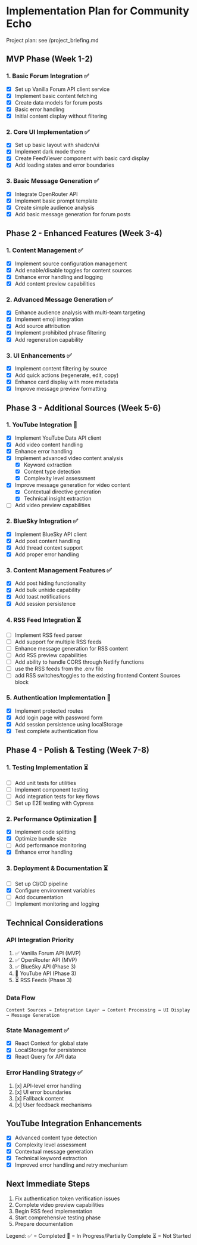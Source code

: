 # Implementation Plan for Community Echo

Project plan: see /project_briefing.md

## MVP Phase (Week 1-2)

### 1. Basic Forum Integration ✅
- [x] Set up Vanilla Forum API client service
- [x] Implement basic content fetching
- [x] Create data models for forum posts
- [x] Basic error handling
- [x] Initial content display without filtering

### 2. Core UI Implementation ✅
- [x] Set up basic layout with shadcn/ui
- [x] Implement dark mode theme
- [x] Create FeedViewer component with basic card display
- [x] Add loading states and error boundaries

### 3. Basic Message Generation ✅
- [x] Integrate OpenRouter API
- [x] Implement basic prompt template
- [x] Create simple audience analysis
- [x] Add basic message generation for forum posts

## Phase 2 - Enhanced Features (Week 3-4)

### 1. Content Management ✅
- [x] Implement source configuration management
- [x] Add enable/disable toggles for content sources
- [x] Enhance error handling and logging
- [x] Add content preview capabilities

### 2. Advanced Message Generation ✅
- [x] Enhance audience analysis with multi-team targeting
- [x] Implement emoji integration
- [x] Add source attribution
- [x] Implement prohibited phrase filtering
- [x] Add regeneration capability

### 3. UI Enhancements ✅
- [x] Implement content filtering by source
- [x] Add quick actions (regenerate, edit, copy)
- [x] Enhance card display with more metadata
- [x] Improve message preview formatting

## Phase 3 - Additional Sources (Week 5-6)

### 1. YouTube Integration 🚧
- [x] Implement YouTube Data API client
- [x] Add video content handling
- [x] Enhance error handling
- [x] Implement advanced video content analysis
   - [x] Keyword extraction
   - [x] Content type detection
   - [x] Complexity level assessment
- [x] Improve message generation for video content
   - [x] Contextual directive generation
   - [x] Technical insight extraction
- [ ] Add video preview capabilities

### 2. BlueSky Integration ✅
- [x] Implement BlueSky API client
- [x] Add post content handling
- [x] Add thread context support
- [x] Add proper error handling

### 3. Content Management Features ✅
- [x] Add post hiding functionality
- [x] Add bulk unhide capability
- [x] Add toast notifications
- [x] Add session persistence

### 4. RSS Feed Integration ⏳
- [ ] Implement RSS feed parser
- [ ] Add support for multiple RSS feeds
- [ ] Enhance message generation for RSS content
- [ ] Add RSS preview capabilities
- [ ] Add ability to handle CORS through Netlify functions
- [ ] use the RSS feeds from the .env file
- [ ] add RSS switches/toggles to the existing frontend Content Sources block

### 5. Authentication Implementation 🚧
- [x] Implement protected routes
- [x] Add login page with password form
- [x] Add session persistence using localStorage
- [x] Test complete authentication flow

## Phase 4 - Polish & Testing (Week 7-8)

### 1. Testing Implementation ⏳
- [ ] Add unit tests for utilities
- [ ] Implement component testing
- [ ] Add integration tests for key flows
- [ ] Set up E2E testing with Cypress

### 2. Performance Optimization 🚧
- [x] Implement code splitting
- [x] Optimize bundle size
- [ ] Add performance monitoring
- [x] Enhance error handling

### 3. Deployment & Documentation ⏳
- [ ] Set up CI/CD pipeline
- [x] Configure environment variables
- [ ] Add documentation
- [ ] Implement monitoring and logging

## Technical Considerations

### API Integration Priority
1. ✅ Vanilla Forum API (MVP)
2. ✅ OpenRouter API (MVP)
3. ✅ BlueSky API (Phase 3)
4. 🚧 YouTube API (Phase 3)
5. ⏳ RSS Feeds (Phase 3)

### Data Flow
```
Content Sources → Integration Layer → Content Processing → UI Display → Message Generation
```

### State Management ✅
- [x] React Context for global state
- [x] LocalStorage for persistence
- [x] React Query for API data

### Error Handling Strategy ✅
1. [x] API-level error handling
2. [x] UI error boundaries
3. [x] Fallback content
4. [x] User feedback mechanisms

## YouTube Integration Enhancements
- [x] Advanced content type detection
- [x] Complexity level assessment
- [x] Contextual message generation
- [x] Technical keyword extraction
- [x] Improved error handling and retry mechanism

## Next Immediate Steps
1. Fix authentication token verification issues
2. Complete video preview capabilities
3. Begin RSS feed implementation
4. Start comprehensive testing phase
5. Prepare documentation

Legend:
✅ = Completed
🚧 = In Progress/Partially Complete
⏳ = Not Started
